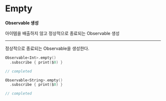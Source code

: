 # Empty

**Observable 생성**

아이템을 배출하지 않고 정상적으로 종료되는 Observable 생성

---

정상적으로 종료되는 Observable을 생성한다.

```swift
Observable<Int>.empty()
  .subscribe { print($0) }

// completed

Observable<String>.empty()
  .subscribe { print($0) }

// completed
```

